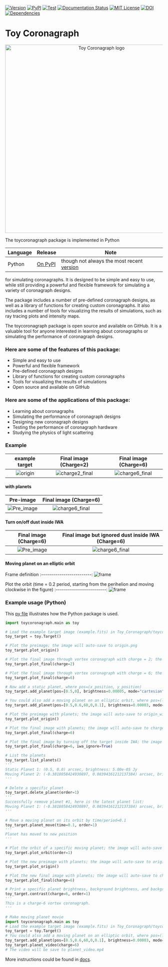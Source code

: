 [![Version](https://img.shields.io/badge/Version-v1.5.4-red.svg?style=flat-square)](https://github.com/dreamjade/Toy_Coronagraph/blob/main/toycoronagraph/__init__.py)
<a href="https://pypi.org/project/toycoronagraph/"><img src="https://img.shields.io/pypi/v/lrgs.svg" alt="PyPI" /></a>
[![Test](https://img.shields.io/badge/Tests-v1.6.0-yellow.svg?style=flat-square)](https://github.com/dreamjade/Toy_Coronagraph/tree/main/tests)
[![Documentation Status](https://img.shields.io/badge/Docs-v1.6.0-green.svg?style=flat-square)](https://dreamjade.github.io/Toy_Coronagraph/index.html)
<a href="./LICENSE"><img src="https://img.shields.io/cran/l/lrgs.svg" alt="MIT License" /></a>
[![DOI](https://zenodo.org/badge/665310914.svg)](https://zenodo.org/badge/latestdoi/665310914)
[![Dependencies](https://img.shields.io/badge/Dependencies-v1.6.0-purple.svg?style=flat-square)](https://github.com/dreamjade/Toy_Coronagraph/tree/main/requirements.txt)

# Toy Coronagraph
<p align="center">
<img src="./static/planetary-system.svg" width="600" title="Toy Coronagraph logo">
</p>

The toycoronagraph package is implemented in Python

Language | Release | Note
---------- | -------- | ------
Python | [On PyPI](https://pypi.python.org/pypi/toycoronagraph) | though not always the most recent [version](./toycoronagraph/__init__.py)

for simulating coronagraphs. It is designed to be simple and easy to use, while still providing a powerful and flexible framework for simulating a variety of coronagraph designs. 

The package includes a number of pre-defined coronagraph designs, as well as a library of functions for creating custom coronagraphs. It also includes a number of tools for visualizing the results of simulations, such as ray tracing plots and intensity maps.

The toycoronagraph package is open source and available on GitHub. It is a valuable tool for anyone interested in learning about coronagraphs or simulating the performance of coronagraph designs.

### Here are some of the features of this package:

* Simple and easy to use
* Powerful and flexible framework
* Pre-defined coronagraph designs
* Library of functions for creating custom coronagraphs
* Tools for visualizing the results of simulations
* Open source and available on GitHub

### Here are some of the applications of this package:

* Learning about coronagraphs
* Simulating the performance of coronagraph designs
* Designing new coronagraph designs
* Testing the performance of coronagraph hardware
* Studying the physics of light scattering

### Example

example target           |  Final image (Charge=2)  |  Final image (Charge=6)
:-------------------------:|:-------------------------:|:-------------------------:
![origin](./static/origin.png) | ![charge2_final](./static/charge2_final.png) | ![charge6_final](./static/charge6_final.png)

#### with planets

Pre-image  |  Final image (Charge=6)
:-------------------------:|:-------------------------:
![Pre_image](./static/origin_with_planets.png) | ![charge6_final](./static/charge6_with_planets_final.png)

#### Turn on/off dust inside IWA

Final image (Charge=6)  |  Final image but ignored dust inside IWA (Charge=6)
:-------------------------:|:-------------------------:
![Pre_image](./static/charge6_with_planets_final.png) | ![charge6_final](./static/charge6_with_planets_iwa_ignore_final.png)

#### Moving planet on an elliptic orbit
Frame definition
:-------------------------:
![frame](./static/frame.svg)

Plot the orbit (time = 0.2 period, starting from the perihelion and moving clockwise in the figure)
:-------------------------:
![frame](./static/oribit_planet1.png)


### Example usage (Python)
This [py file](./tests/test.py) illustrates how the Python package is used.
```Python
import toycoronagraph.main as toy

# Load the example target image (example.fits) in Toy_Coronagraph/toycoronagraph/example_data/ folder
toy_target = toy.Target()

# Plot the preimage; the image will auto-save to origin.png
toy_target.plot_origin()

# Plot the final image through vortex coronagraph with charge = 2; the image will auto-save to charge2_final.png
toy_target.plot_final(charge=2)

# Plot the final image through vortex coronagraph with charge = 6; the image will auto-save to charge6_final.png
toy_target.plot_final(charge=6)

# Now add a static planet, where pos=(x_position, y_position)
toy_target.add_planet(pos=[0.5,0], brightness=0.00005, mode="cartesian")

# You could also add a moving planet on an elliptic orbit, where pos=(length of the semi-major axis, eccentricity, position angle, inclination angle, time/period))
toy_target.add_planet(pos=[0.5,0.6,60,0,0.1], brightness=0.00003, mode="moving")

# Plot the preimage with planets; the image will auto-save to origin_with_planets.png
toy_target.plot_origin()

# Plot the final image with planets; the image will auto-save to charge6_with_planets_final.png
toy_target.plot_final(charge=6)

# Plot the final image by turning off the target inside IWA; the image will auto-save to charge6_with_planets_iwa_ignore_final.png
toy_target.plot_final(charge=6, iwa_ignore=True)

# List the planets
toy_target.list_planets()
'''
Static Planet 1: (0.5, 0.0) arcsec, brightness: 5.00e-05 Jy
Moving Planet 2: (-0.3818058424930897, 0.08394161212137384) arcsec, brightness: 3.00e-05 Jy
'''

# Delete a specific planet
toy_target.delete_planet(order=1)
'''
Successfully remove planet #1, here is the latest planet list:
Moving Planet 1: (-0.3818058424930897, 0.08394161212137384) arcsec, brightness: 3.00e-05 Jy
'''

# Move a moving planet on its orbit by time/period=0.1
toy_target.planet_move(time=0.1, order=1)
'''
Planet has moved to new position
'''

# Plot the orbit of a specific moving planet; the image will auto-save to oribit_planet#.png
toy_target.plot_orbit(order=1)

# Plot the new preimage with planets; the image will auto-save to origin_with_planets.png
toy_target.plot_origin()

# Plot the new final image with planets; the image will auto-save to charge6_with_planets_final.png
toy_target.plot_final(charge=6)

# Print a specific planet brightness, background brightness, and background brightness (ignored dust inside IWA) in the final image through vortex coronagraph with charge = 6
toy_target.contrast(charge=6, order=1)
'''
This is a charge-6 vortex coronagraph.
'''

# Make moving planet movie
import toycoronagraph.main as toy
# Load the example target image (example.fits) in Toy_Coronagraph/toycoronagraph/example_data/ folder
toy_target = toy.Target()
# You could also add a moving planet on an elliptic orbit, where pos=(length of the semi-major axis, eccentricity, position angle, inclination angle, time/period))
toy_target.add_planet(pos=[0.5,0.6,60,0,0.1], brightness=0.00003, mode="moving")
toy_target.planet_video(charge=6)
# The video will be save to planet_video.mp4
```
More instructions could be found in [docs](https://dreamjade.github.io/Toy_Coronagraph/index.html).
